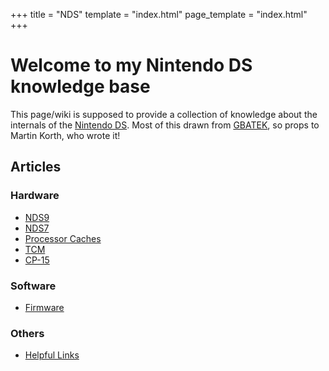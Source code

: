 +++
title = "NDS"
template = "index.html"
page_template = "index.html"
+++

# Welcome to my Nintendo DS knowledge base

This page/wiki is supposed to provide a collection of knowledge
about the internals of the [Nintendo DS](https://en.wikipedia.org/wiki/Nintendo_DS).
Most of this drawn from [GBATEK](https://problemkaputt.de/gbatek.htm), so props to
Martin Korth, who wrote it!

## Articles

### Hardware

* [NDS9](/nds/nds9)
* [NDS7](/nds/nds7)
* [Processor Caches](/nds/cache)
* [TCM](/nds/tcm)
* [CP-15](/nds/cp15)

### Software

* [Firmware](/nds/firmware)

### Others

* [Helpful Links](/nds/links)
